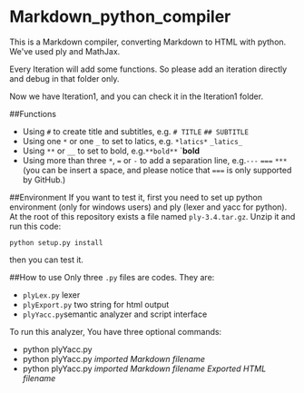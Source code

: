 Markdown_python_compiler
========================

This is a Markdown compiler, converting Markdown to HTML with python. We've used ply and MathJax.

Every Iteration will add some functions. So please add an iteration directly and debug in that folder only.

Now we have Iteration1, and you can check it in the Iteration1 folder.

##Functions
+ Using `#` to create title and subtitles, e.g. `# TITLE` `## SUBTITLE`
+ Using one `*` or one `_` to set to latics, e.g. `*latics*` `_latics_`
+ Using `**` or `__` to set to bold, e.g.`**bold**` `__bold__
+ Using more than three `*`, `=` or `-` to add a separation line, e.g.`---` `===` `***`
  (you can be insert a space, and please notice that `===` is only supported by GitHub.)



##Environment
If you want to test it, first you need to set up python environment (only for windows users) and ply (lexer and yacc for python).
At the root of this repository exists a file named `ply-3.4.tar.gz`. Unzip it and run this code:
```
python setup.py install
```
then you can test it.

##How to use
Only three `.py` files are codes. They are:

+ `plyLex.py` lexer
+ `plyExport.py` two string for html output
+ `plyYacc.py`semantic analyzer and script interface

To run this analyzer, You have three optional commands:

+ python plyYacc.py
+ python plyYacc.py *imported Markdown filename*
+ python plyYacc.py *imported Markdown filename* *Exported HTML filename*
